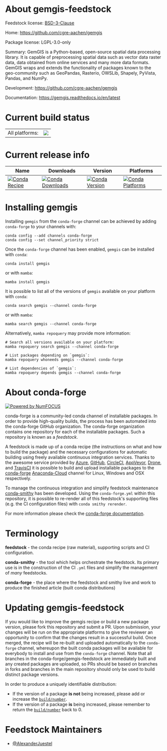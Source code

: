 About gemgis-feedstock
======================

Feedstock license: [BSD-3-Clause](https://github.com/conda-forge/gemgis-feedstock/blob/main/LICENSE.txt)

Home: https://github.com/cgre-aachen/gemgis

Package license: LGPL-3.0-only

Summary: GemGIS is a Python-based, open-source spatial data processing library. It is capable of preprocessing spatial data such as vector data raster data, data obtained from online services and many more data formats. GemGIS wraps and extends the functionality of packages known to the geo-community such as GeoPandas, Rasterio, OWSLib, Shapely, PyVista, Pandas, and NumPy.

Development: https://github.com/cgre-aachen/gemgis

Documentation: https://gemgis.readthedocs.io/en/latest

Current build status
====================


<table><tr><td>All platforms:</td>
    <td>
      <a href="https://dev.azure.com/conda-forge/feedstock-builds/_build/latest?definitionId=12392&branchName=main">
        <img src="https://dev.azure.com/conda-forge/feedstock-builds/_apis/build/status/gemgis-feedstock?branchName=main">
      </a>
    </td>
  </tr>
</table>

Current release info
====================

| Name | Downloads | Version | Platforms |
| --- | --- | --- | --- |
| [![Conda Recipe](https://img.shields.io/badge/recipe-gemgis-green.svg)](https://anaconda.org/conda-forge/gemgis) | [![Conda Downloads](https://img.shields.io/conda/dn/conda-forge/gemgis.svg)](https://anaconda.org/conda-forge/gemgis) | [![Conda Version](https://img.shields.io/conda/vn/conda-forge/gemgis.svg)](https://anaconda.org/conda-forge/gemgis) | [![Conda Platforms](https://img.shields.io/conda/pn/conda-forge/gemgis.svg)](https://anaconda.org/conda-forge/gemgis) |

Installing gemgis
=================

Installing `gemgis` from the `conda-forge` channel can be achieved by adding `conda-forge` to your channels with:

```
conda config --add channels conda-forge
conda config --set channel_priority strict
```

Once the `conda-forge` channel has been enabled, `gemgis` can be installed with `conda`:

```
conda install gemgis
```

or with `mamba`:

```
mamba install gemgis
```

It is possible to list all of the versions of `gemgis` available on your platform with `conda`:

```
conda search gemgis --channel conda-forge
```

or with `mamba`:

```
mamba search gemgis --channel conda-forge
```

Alternatively, `mamba repoquery` may provide more information:

```
# Search all versions available on your platform:
mamba repoquery search gemgis --channel conda-forge

# List packages depending on `gemgis`:
mamba repoquery whoneeds gemgis --channel conda-forge

# List dependencies of `gemgis`:
mamba repoquery depends gemgis --channel conda-forge
```


About conda-forge
=================

[![Powered by
NumFOCUS](https://img.shields.io/badge/powered%20by-NumFOCUS-orange.svg?style=flat&colorA=E1523D&colorB=007D8A)](https://numfocus.org)

conda-forge is a community-led conda channel of installable packages.
In order to provide high-quality builds, the process has been automated into the
conda-forge GitHub organization. The conda-forge organization contains one repository
for each of the installable packages. Such a repository is known as a *feedstock*.

A feedstock is made up of a conda recipe (the instructions on what and how to build
the package) and the necessary configurations for automatic building using freely
available continuous integration services. Thanks to the awesome service provided by
[Azure](https://azure.microsoft.com/en-us/services/devops/), [GitHub](https://github.com/),
[CircleCI](https://circleci.com/), [AppVeyor](https://www.appveyor.com/),
[Drone](https://cloud.drone.io/welcome), and [TravisCI](https://travis-ci.com/)
it is possible to build and upload installable packages to the
[conda-forge](https://anaconda.org/conda-forge) [Anaconda-Cloud](https://anaconda.org/)
channel for Linux, Windows and OSX respectively.

To manage the continuous integration and simplify feedstock maintenance
[conda-smithy](https://github.com/conda-forge/conda-smithy) has been developed.
Using the ``conda-forge.yml`` within this repository, it is possible to re-render all of
this feedstock's supporting files (e.g. the CI configuration files) with ``conda smithy rerender``.

For more information please check the [conda-forge documentation](https://conda-forge.org/docs/).

Terminology
===========

**feedstock** - the conda recipe (raw material), supporting scripts and CI configuration.

**conda-smithy** - the tool which helps orchestrate the feedstock.
                   Its primary use is in the construction of the CI ``.yml`` files
                   and simplify the management of *many* feedstocks.

**conda-forge** - the place where the feedstock and smithy live and work to
                  produce the finished article (built conda distributions)


Updating gemgis-feedstock
=========================

If you would like to improve the gemgis recipe or build a new
package version, please fork this repository and submit a PR. Upon submission,
your changes will be run on the appropriate platforms to give the reviewer an
opportunity to confirm that the changes result in a successful build. Once
merged, the recipe will be re-built and uploaded automatically to the
`conda-forge` channel, whereupon the built conda packages will be available for
everybody to install and use from the `conda-forge` channel.
Note that all branches in the conda-forge/gemgis-feedstock are
immediately built and any created packages are uploaded, so PRs should be based
on branches in forks and branches in the main repository should only be used to
build distinct package versions.

In order to produce a uniquely identifiable distribution:
 * If the version of a package **is not** being increased, please add or increase
   the [``build/number``](https://docs.conda.io/projects/conda-build/en/latest/resources/define-metadata.html#build-number-and-string).
 * If the version of a package **is** being increased, please remember to return
   the [``build/number``](https://docs.conda.io/projects/conda-build/en/latest/resources/define-metadata.html#build-number-and-string)
   back to 0.

Feedstock Maintainers
=====================

* [@AlexanderJuestel](https://github.com/AlexanderJuestel/)


<!-- dummy commit to enable rerendering -->

